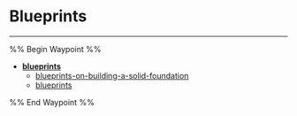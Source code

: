 # Blueprints

---

%% Begin Waypoint %%

- **[blueprints](./blueprints.md)**
  - [blueprints-on-building-a-solid-foundation](./blueprints-on-building-a-solid-foundation.md)
  - [blueprints](./blueprints.md)

%% End Waypoint %%
